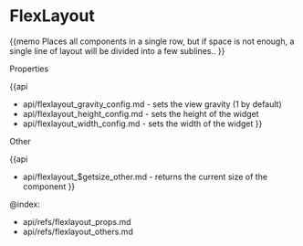 FlexLayout 
=============


{{memo Places all components in a single row, but if space is not enough, a single line of layout will be divided into a few sublines.. }}



<div class='h2'>Properties</div>

{{api
- api/flexlayout_gravity_config.md - sets the view gravity (1 by default)
- api/flexlayout_height_config.md - sets the height of the widget
- api/flexlayout_width_config.md - sets the width of the widget
}}





<div class='h2'>Other</div>


{{api
- api/flexlayout_$getsize_other.md - returns the current size of the component
}}


@index:
- api/refs/flexlayout_props.md
- api/refs/flexlayout_others.md

